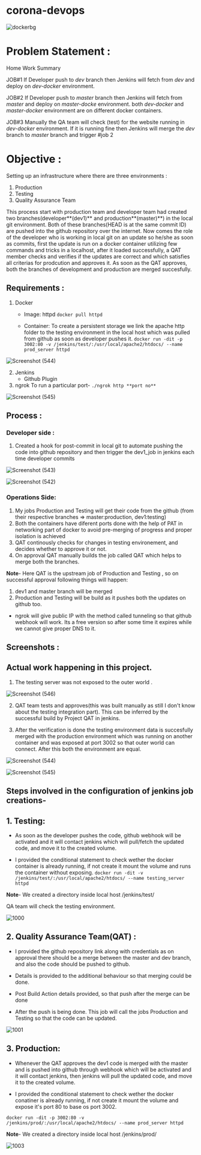 # corona-devops

![dockerbg](https://skywell.software/wp-content/uploads/2019/04/what-is-devops-1024x630.jpg)

# Problem Statement :

Home Work Summary

JOB#1
If Developer push to *dev* branch then Jenkins will fetch from *dev* and deploy on *dev-docker* environment.

JOB#2
If Developer push to *master* branch then Jenkins will fetch from *master* and deploy on *master-docke* environment.
both *dev-docker* and *master-docker* environment are on different docker containers.

JOB#3
Manually the QA team will check (test) for the website running in *dev-docker* environment. If it is running fine then Jenkins will merge the *dev* branch to *master* branch and trigger #job 2

# Objective :

Setting up an infrastructure where there are three environments :

1. Production
2. Testing
3. Quality Assurance Team

This process start with production team and developer team had created two branches(developer**(dev1)** and production**(master)**) in the local git environment. Both of these branches(HEAD is at the same commit ID) are pushed into the github repository over the internet.
Now comes the role of the developer who is working in local git on an update so he/she as soon as commits, first the update is run on a docker container utilizing few commands and tricks in a localhost, after it loaded successfully, a QAT member checks and verifies if the updates are correct and which satisfies all criterias for prodcution and approves it. 
As soon as the QAT approves, both the branches of development and production are merged succesfully.

## Requirements :

1. Docker
   - Image: httpd
	`docker pull httpd`
	
   - Container:	To create a persistent storage we link the apache http folder to the testing environment in the local host which was pulled from github as soon as developer pushes it.
	`docker run -dit -p 3002:80 -v /jenkins/test/:/usr/local/apache2/htdocs/ --name prod_server httpd`
	
![Screenshot (544)](https://user-images.githubusercontent.com/51692515/86371677-d1dd0900-bc9e-11ea-90b8-6151556d4f21.png)


2. Jenkins
   - Github Plugin
3. ngrok
   To run a particular port-
	`./ngrok http **port no**`
	

![Screenshot (545)](https://user-images.githubusercontent.com/51692515/86371756-ea4d2380-bc9e-11ea-9338-c54ba03f9139.png)



## Process :

### Developer side :

1. Created a hook for post-commit in local git to automate pushing the code into github repository and then trigger the dev1_job in jenkins each time developer commits

![Screenshot (543)](https://user-images.githubusercontent.com/51692515/86372114-67789880-bc9f-11ea-88fd-b8939b463d98.png)


![Screenshot (542)](https://user-images.githubusercontent.com/51692515/86372121-69daf280-bc9f-11ea-8e4f-0957e9335ed6.png)



### Operations Side:

1. My jobs Production and Testing will get their code from the github (from their respective branches => master:production, dev1:testing)
2. Both the containers have diferent ports done with the help of PAT in networking part of docker to avoid pre-merging of progress and proper isolation is achieved
3. QAT continously checks for changes in testing environement, and decides whether to approve it or not.
4. On approval QAT manually builds the job called QAT which helps to merge both the branches.

**Note**- Here QAT is the upstream job of Production and Testing , so on successful approval following things will happen:
   1. dev1 and master branch will be merged
   2. Production and Testing will be build as it pushes both the updates on github too.

- ngrok will give public IP with the method called tunneling so that github webhook will work. Its a free version so after some time it expires while we cannot give proper DNS to it.


## Screenshots :

## Actual work happening in this project.

1. The testing server was not exposed to the outer world . 

![Screenshot (546)](https://user-images.githubusercontent.com/51692515/86373139-b246e000-bca0-11ea-804e-2ebfa7bb3dce.png)


2. QAT team tests and approves(this was built manually as still I don't know about the testing integration part). This can be inferred by the successful build by Project QAT in jenkins.

3. After the verification is done the testing environment data is succesfully merged with the production environment which was running on another container and was exposed at port 3002 so that outer world can connect. After this both the environment are equal.

![Screenshot (544)](https://user-images.githubusercontent.com/51692515/86373546-28e3dd80-bca1-11ea-8223-d8bcbfcf6025.png)


![Screenshot (545)](https://user-images.githubusercontent.com/51692515/86373557-2aada100-bca1-11ea-90de-5a69ca68158c.png)


## Steps involved in the configuration of jenkins job creations-


## 1. Testing:


* As soon as the developer pushes the code, github webhook will be activated and it will contact jenkins which will pull/fetch the updated code, and move it to the created volume.


* I provided the conditional statement to check wether the docker container is already running, if not create it mount the volume and runs the container without exposing.
`docker run -dit -v /jenkins/test/:/usr/local/apache2/htdocs/ --name testing_server httpd`

**Note**- We created a directory inside local host /jenkins/test/

QA team will check the testing environment.



![1000](https://user-images.githubusercontent.com/51692515/86373951-9e4fae00-bca1-11ea-90a1-a872271a7228.jpg)



## 2. Quality Assurance Team(QAT) :

* I provided the github repository link along with credentials as on approval there should be a merge between the master and dev branch, and also the code should be pushed to github.


* Details is provided to the additional behaviour so that merging could be done.


* Post Build Action details provided, so that push after the merge can be done



* After the push is being done. This job will call the jobs Production and Testing so that the code can be updated.


![1001](https://user-images.githubusercontent.com/51692515/86374155-dd7dff00-bca1-11ea-81d7-6d49e7da2a16.jpg)


## 3. Production:

* Whenever the QAT approves the dev1 code is merged with the master and is pushed into github  through webhook which will be activated and it will contact jenkins, then jenkins will pull the updated code, and move it to the created volume.


* I provided the conditional statement to check wether the docker conatiner is already running, if not create it mount the volume and expose it's port 80 to base os port 3002.

`docker run -dit -p 3002:80 -v /jenkins/prod/:/usr/local/apache2/htdocs/ --name prod_server httpd`

**Note**- We created a directory inside local host /jenkins/prod/


![1003](https://user-images.githubusercontent.com/51692515/86374401-22a23100-bca2-11ea-9b80-8df874f061bb.jpg)
